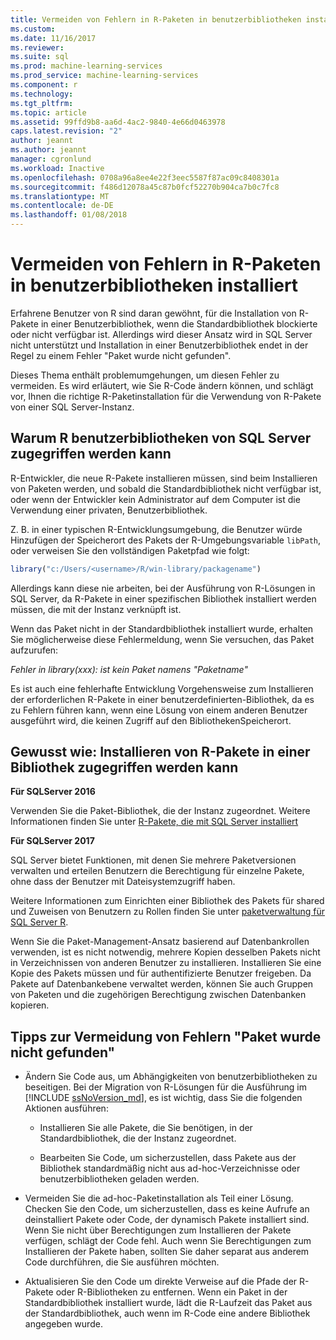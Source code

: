 ```yaml
---
title: Vermeiden von Fehlern in R-Paketen in benutzerbibliotheken installiert | Microsoft Docs
ms.custom: 
ms.date: 11/16/2017
ms.reviewer: 
ms.suite: sql
ms.prod: machine-learning-services
ms.prod_service: machine-learning-services
ms.component: r
ms.technology: 
ms.tgt_pltfrm: 
ms.topic: article
ms.assetid: 99ffd9b8-aa6d-4ac2-9840-4e66d0463978
caps.latest.revision: "2"
author: jeannt
ms.author: jeannt
manager: cgronlund
ms.workload: Inactive
ms.openlocfilehash: 0708a96a8ee4e22f3eec5587f87ac09c8408301a
ms.sourcegitcommit: f486d12078a45c87b0fcf52270b904ca7b0c7fc8
ms.translationtype: MT
ms.contentlocale: de-DE
ms.lasthandoff: 01/08/2018
---
```

# <a name="avoiding-errors-on-r-packages-installed-in-user-libraries"></a>Vermeiden von Fehlern in R-Paketen in benutzerbibliotheken installiert

Erfahrene Benutzer von R sind daran gewöhnt, für die Installation von R-Pakete in einer Benutzerbibliothek, wenn die Standardbibliothek blockierte oder nicht verfügbar ist. Allerdings wird dieser Ansatz wird in SQL Server nicht unterstützt und Installation in einer Benutzerbibliothek endet in der Regel zu einem Fehler "Paket wurde nicht gefunden".

Dieses Thema enthält problemumgehungen, um diesen Fehler zu vermeiden. Es wird erläutert, wie Sie R-Code ändern können, und schlägt vor, Ihnen die richtige R-Paketinstallation für die Verwendung von R-Pakete von einer SQL Server-Instanz.

## <a name="why-r-user-libraries-cannot-be-accessed-from-sql-server"></a>Warum R benutzerbibliotheken von SQL Server zugegriffen werden kann

R-Entwickler, die neue R-Pakete installieren müssen, sind beim Installieren von Paketen werden, und sobald die Standardbibliothek nicht verfügbar ist, oder wenn der Entwickler kein Administrator auf dem Computer ist die Verwendung einer privaten, Benutzerbibliothek.

Z. B. in einer typischen R-Entwicklungsumgebung, die Benutzer würde Hinzufügen der Speicherort des Pakets der R-Umgebungsvariable `libPath`, oder verweisen Sie den vollständigen Paketpfad wie folgt:

```R
library("c:/Users/<username>/R/win-library/packagename")
```

Allerdings kann diese nie arbeiten, bei der Ausführung von R-Lösungen in SQL Server, da R-Pakete in einer spezifischen Bibliothek installiert werden müssen, die mit der Instanz verknüpft ist.

Wenn das Paket nicht in der Standardbibliothek installiert wurde, erhalten Sie möglicherweise diese Fehlermeldung, wenn Sie versuchen, das Paket aufzurufen:

*Fehler in library(xxx): ist kein Paket namens "Paketname"*

Es ist auch eine fehlerhafte Entwicklung Vorgehensweise zum Installieren der erforderlichen R-Pakete in einer benutzerdefinierten-Bibliothek, da es zu Fehlern führen kann, wenn eine Lösung von einem anderen Benutzer ausgeführt wird, die keinen Zugriff auf den BibliothekenSpeicherort.

## <a name="how-to-install-r-packages-to-an-accessible-library"></a>Gewusst wie: Installieren von R-Pakete in einer Bibliothek zugegriffen werden kann

**Für SQLServer 2016**

Verwenden Sie die Paket-Bibliothek, die der Instanz zugeordnet. Weitere Informationen finden Sie unter [R-Pakete, die mit SQL Server installiert](installing-and-managing-r-packages.md)

**Für SQLServer 2017**

SQL Server bietet Funktionen, mit denen Sie mehrere Paketversionen verwalten und erteilen Benutzern die Berechtigung für einzelne Pakete, ohne dass der Benutzer mit Dateisystemzugriff haben.

Weitere Informationen zum Einrichten einer Bibliothek des Pakets für shared und Zuweisen von Benutzern zu Rollen finden Sie unter [paketverwaltung für SQL Server R](r-package-management-for-sql-server-r-services.md).

Wenn Sie die Paket-Management-Ansatz basierend auf Datenbankrollen verwenden, ist es nicht notwendig, mehrere Kopien desselben Pakets nicht in Verzeichnissen von anderen Benutzer zu installieren. Installieren Sie eine Kopie des Pakets müssen und für authentifizierte Benutzer freigeben. Da Pakete auf Datenbankebene verwaltet werden, können Sie auch Gruppen von Paketen und die zugehörigen Berechtigung zwischen Datenbanken kopieren.

## <a name="tips-for-avoiding-package-not-found-errors"></a>Tipps zur Vermeidung von Fehlern "Paket wurde nicht gefunden"

+ Ändern Sie Code aus, um Abhängigkeiten von benutzerbibliotheken zu beseitigen. Bei der Migration von R-Lösungen für die Ausführung im [!INCLUDE [ssNoVersion_md](..\..\includes\ssnoversion-md.md)], es ist wichtig, dass Sie die folgenden Aktionen ausführen:

    + Installieren Sie alle Pakete, die Sie benötigen, in der Standardbibliothek, die der Instanz zugeordnet.

    + Bearbeiten Sie Code, um sicherzustellen, dass Pakete aus der Bibliothek standardmäßig nicht aus ad-hoc-Verzeichnisse oder benutzerbibliotheken geladen werden.

+ Vermeiden Sie die ad-hoc-Paketinstallation als Teil einer Lösung. Checken Sie den Code, um sicherzustellen, dass es keine Aufrufe an deinstalliert Pakete oder Code, der dynamisch Pakete installiert sind. Wenn Sie nicht über Berechtigungen zum Installieren der Pakete verfügen, schlägt der Code fehl. Auch wenn Sie Berechtigungen zum Installieren der Pakete haben, sollten Sie daher separat aus anderem Code durchführen, die Sie ausführen möchten.

+ Aktualisieren Sie den Code um direkte Verweise auf die Pfade der R-Pakete oder R-Bibliotheken zu entfernen. Wenn ein Paket in der Standardbibliothek installiert wurde, lädt die R-Laufzeit das Paket aus der Standardbibliothek, auch wenn im R-Code eine andere Bibliothek angegeben wurde.
